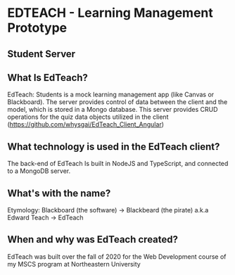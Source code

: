 # EDTEACH - Learning Management Prototype
## Student Server

## What Is EdTeach?
EdTeach: Students is a mock learning management app (like Canvas or Blackboard). The server provides control of data between the client and the model, which is stored in a Mongo database. This server provides CRUD operations for the quiz data objects utilized in the client (https://github.com/whysgai/EdTeach_Client_Angular)

## What technology is used in the EdTeach client?
The back-end of EdTeach Is built in NodeJS and TypeScript, and connected to a MongoDB server.

## What's with the name?
Etymology: Blackboard (the software) -> Blackbeard (the pirate) a.k.a Edward Teach -> EdTeach

## When and why was EdTeach created?
EdTeach was built over the fall of 2020 for the Web Development course of my MSCS program at Northeastern University
